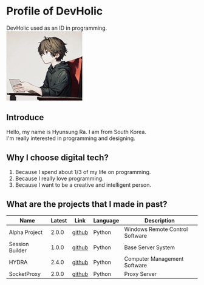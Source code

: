 # Profile of DevHolic
DevHolic used as an ID in programming.<br>
<img src="DevHolic.jpg" width="200">

## Introduce
Hello, my name is Hyunsung Ra. I am from South Korea.<br>
I'm really interested in programming and designing.<br>

## Why I choose digital tech?
1. Because I spend about 1/3 of my life on programming.
2. Because I really love programming.
3. Because I want to be a creative and intelligent person.

## What are the projects that I made in past?
| Name | Latest | Link | Language | Description |
| -----| -------| ---- | -------- | ----------- |
| Alpha Project | 2.0.0 | [github](https://github.com/rajashua/Alpha/) | Python | Windows Remote Control Software |
| Session Builder | 1.0.0 | [github](https://github.com/rajashua/SessionBuilder/) | Python | Base Server System |
| HYDRA | 2.4.0 | [github](https://github.com/nexaofficialcompany/HYDRA) | Python | Computer Management Software |
| SocketProxy | 2.0.0 | [github](https://github.com/nexaofficialcompany/SocketProxy) | Python | Proxy Server |
